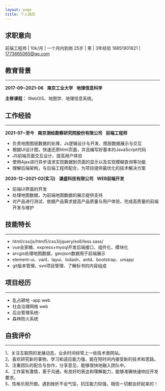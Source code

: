 ```yaml
---
layout: page
title: 个人简历
---
```




## 求职意向

  前端工程师 |  10k/月 | 一个月内到岗
  25岁 | 男 | 3年经验
  18851901821 | 1773665065@qq.com

## 教育背景
---
  **2017-09~2021-06**&nbsp;&nbsp;&nbsp;**南京工业大学**&nbsp;&nbsp;&nbsp;**地理信息科学**  
  
  **主修课程：** WebGIS、地图学、地理信息系统。

## 工作经验
---
  **2021-07~至今**&nbsp;&nbsp;&nbsp;**南京测绘勘察研究院股份有限公司**&nbsp;&nbsp;&nbsp;**前端工程师**
  
- 负责地图图层数据的处理，Js逻辑设计与开发、图层数据展示与交互
- 根据UI设计图，快速还原html页面，并且编写好基本的JavaScript代码
- JS前端页面交互设计，提高用户体验
- 使用Ajax进行异步请求实现数据到页面的显示以及实现模糊查询等功能
- 理解后端架构，与后端工程师配合，为项目提供最优化的技术解决方案
     	
**2020-12~2021-02(实习)**&nbsp;&nbsp;&nbsp;**谦盛科技有限公司**&nbsp;&nbsp;&nbsp;**WEB前端开发**
  
- 前端UI界面的开发
- 处理地图数据，为前端地图数据的展示提供支持
- 对产品进行测试、依据产品需求提高产品质量与用户体验，完成高质量的前端开发与维护  

## 技能特长
---
- html/css/js/html5/css3/jquery/es6/less sass/
- vue全家桶、express+mysql开发后端接口、组件化、模块化
- arcgis处理地图数据，geojson数据用于前端展示
- element-ui、vant、layui、lodash、antd、bootstrap、uniapp
- git版本管理、svn项目管理、了解标书的内容组成

## 项目经历
---

- 乱占耕地 -app web
- 社会治理网格 web
- 后台管理系统-
- 森林防火系统

## 自我评价
---
1、关注互联网的发展动态，业余时间经常上一些技术类网站。  
2、喜欢研究新的事物，学习和适应能力强，能在短时间内接受新的技术和思路。  
3、注重团队的配合与协作，分享意见，能够很快地融入团队中。  
4、工作富有激情，善于沟通，有良好的表达和理解能力，能够准确快速响应开发要求。  
5、性格乐观开朗，遇到挫折不会气馁，抗压能力较强，相信一切都会好起来的！  
